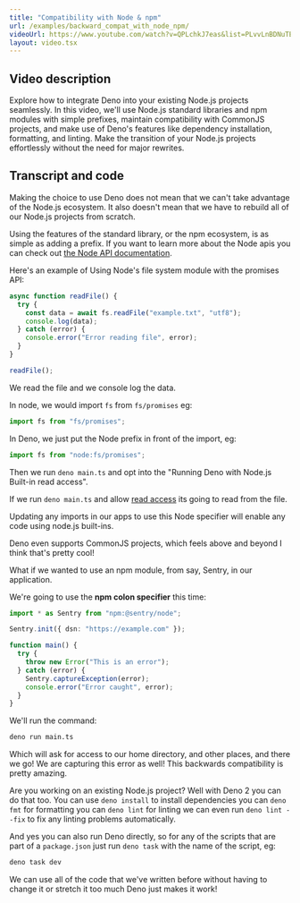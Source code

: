 ```yaml
---
title: "Compatibility with Node & npm"
url: /examples/backward_compat_with_node_npm/
videoUrl: https://www.youtube.com/watch?v=QPLchkJ7eas&list=PLvvLnBDNuTEov9EBIp3MMfHlBxaKGRWTe&index=12
layout: video.tsx
---
```


## Video description

Explore how to integrate Deno into your existing Node.js projects seamlessly. In
this video, we'll use Node.js standard libraries and npm modules with simple
prefixes, maintain compatibility with CommonJS projects, and make use of Deno's
features like dependency installation, formatting, and linting. Make the
transition of your Node.js projects effortlessly without the need for major
rewrites.

## Transcript and code

Making the choice to use Deno does not mean that we can't take advantage of the
Node.js ecosystem. It also doesn't mean that we have to rebuild all of our
Node.js projects from scratch.

Using the features of the standard library, or the npm ecosystem, is as simple
as adding a prefix. If you want to learn more about the Node apis you can check
out [the Node API documentation](/api/node/).

Here's an example of Using Node's file system module with the promises API:

```typescript title="main.ts"
async function readFile() {
  try {
    const data = await fs.readFile("example.txt", "utf8");
    console.log(data);
  } catch (error) {
    console.error("Error reading file", error);
  }
}

readFile();
```

We read the file and we console log the data.

In node, we would import `fs` from `fs/promises` eg:

```typescript
import fs from "fs/promises";
```

In Deno, we just put the Node prefix in front of the import, eg:

```typescript
import fs from "node:fs/promises";
```

Then we run `deno main.ts` and opt into the "Running Deno with Node.js Built-in
read access".

If we run `deno main.ts` and allow
[read access](/runtime/fundamentals/security/) its going to read from the file.

Updating any imports in our apps to use this Node specifier will enable any code
using node.js built-ins.

Deno even supports CommonJS projects, which feels above and beyond I think
that's pretty cool!

What if we wanted to use an npm module, from say, Sentry, in our application.

We're going to use the **npm colon specifier** this time:

```typescript title="main.ts"
import * as Sentry from "npm:@sentry/node";

Sentry.init({ dsn: "https://example.com" });

function main() {
  try {
    throw new Error("This is an error");
  } catch (error) {
    Sentry.captureException(error);
    console.error("Error caught", error);
  }
}
```

We'll run the command:

```sh
deno run main.ts
```

Which will ask for access to our home directory, and other places, and there we
go! We are capturing this error as well! This backwards compatibility is pretty
amazing.

Are you working on an existing Node.js project? Well with Deno 2 you can do that
too. You can use `deno install` to install dependencies you can `deno fmt` for
formatting you can `deno lint` for linting we can even run `deno lint --fix` to
fix any linting problems automatically.

And yes you can also run Deno directly, so for any of the scripts that are part
of a `package.json` just run `deno task` with the name of the script, eg:

```sh
deno task dev
```

We can use all of the code that we've written before without having to change it
or stretch it too much Deno just makes it work!
